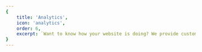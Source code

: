 ```yaml
---
{
	title: 'Analytics',
	icon: 'analytics',
	order: 6,
	excerpt: `Want to know how your website is doing? We provide custom event tracking for your website, generate regular customised reports and make recommendations to enhance your business’ performance online.`
}
---
```


